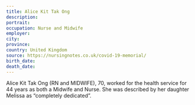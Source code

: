 ```yaml
---
title: Alice Kit Tak Ong
description: 
portrait: 
occupation: Nurse and Midwife
employer: 
city: 
province: 
country: United Kingdom
source: https://nursingnotes.co.uk/covid-19-memorial/
birth_date: 
death_date: 
---
```


Alice Kit Tak Ong (RN and MIDWIFE), 70, worked for the health service for 44 years as both a Midwife and Nurse. She was described by her daughter Melissa as “completely dedicated”.

